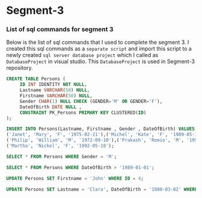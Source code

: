 # Segment-3

### List of sql commands for segment 3

Below is the list of sql commands that I used to complete the segment 3. 
I created this sql commands as a ` separate script ` and import this script to a newly created ` sql server database project ` which I called as
`DatabaseProject` in visual studio.
This `DatabaseProject` is used in Segment-3 repository.

```sql
CREATE TABLE Persons (
	 ID INT IDENTITY NOT NULL,
	 Lastname VARCHAR(50) NULL,
	 Firstname VARCHAR(50) NULL,
	 Gender CHAR(1) NULL CHECK (GENDER='M' OR GENDER='F'),
	 DateOfBirth DATE NULL ,
	 CONSTRAINT PK_Persons PRIMARY KEY CLUSTERED(ID)
);

INSERT INTO Persons(Lastname, Firstname , Gender , DateOfBirth) VALUES ('Smith', 'Jack', 'M', '1985-04-23'),
('Janet', 'Mary', 'F', '1975-02-21'),('Michel', 'Kate', 'F', '1989-05-14'), 
('Philip', 'William', 'M', '1972-09-10'),('Prakash', 'Romio', 'M', '1990-07-01'),
('Martha', 'Nickol', 'F', '1992-05-18');

SELECT * FROM Persons WHERE Gender = 'M'; 

SELECT * FROM Persons WHERE DateOfBirth > '1989-01-01';

UPDATE Persons SET Firstname = 'John' WHERE ID = 4;

UPDATE Persons SET Lastname = 'Clara', DateOfBirth = '1980-03-02' WHERE Firstname = 'Mary';
```


